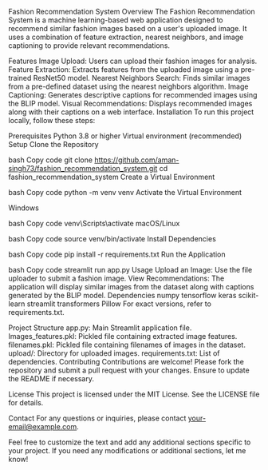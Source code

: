 Fashion Recommendation System
Overview
The Fashion Recommendation System is a machine learning-based web application designed to recommend similar fashion images based on a user's uploaded image. It uses a combination of feature extraction, nearest neighbors, and image captioning to provide relevant recommendations.

Features
Image Upload: Users can upload their fashion images for analysis.
Feature Extraction: Extracts features from the uploaded image using a pre-trained ResNet50 model.
Nearest Neighbors Search: Finds similar images from a pre-defined dataset using the nearest neighbors algorithm.
Image Captioning: Generates descriptive captions for recommended images using the BLIP model.
Visual Recommendations: Displays recommended images along with their captions on a web interface.
Installation
To run this project locally, follow these steps:

Prerequisites
Python 3.8 or higher
Virtual environment (recommended)
Setup
Clone the Repository

bash
Copy code
git clone https://github.com/aman-singh73/fashion_recommendation_system.git
cd fashion_recommendation_system
Create a Virtual Environment

bash
Copy code
python -m venv venv
Activate the Virtual Environment

Windows

bash
Copy code
venv\Scripts\activate
macOS/Linux

bash
Copy code
source venv/bin/activate
Install Dependencies

bash
Copy code
pip install -r requirements.txt
Run the Application

bash
Copy code
streamlit run app.py
Usage
Upload an Image: Use the file uploader to submit a fashion image.
View Recommendations: The application will display similar images from the dataset along with captions generated by the BLIP model.
Dependencies
numpy
tensorflow
keras
scikit-learn
streamlit
transformers
Pillow
For exact versions, refer to requirements.txt.

Project Structure
app.py: Main Streamlit application file.
Images_features.pkl: Pickled file containing extracted image features.
filenames.pkl: Pickled file containing filenames of images in the dataset.
upload/: Directory for uploaded images.
requirements.txt: List of dependencies.
Contributing
Contributions are welcome! Please fork the repository and submit a pull request with your changes. Ensure to update the README if necessary.

License
This project is licensed under the MIT License. See the LICENSE file for details.

Contact
For any questions or inquiries, please contact your-email@example.com.

Feel free to customize the text and add any additional sections specific to your project. If you need any modifications or additional sections, let me know!
